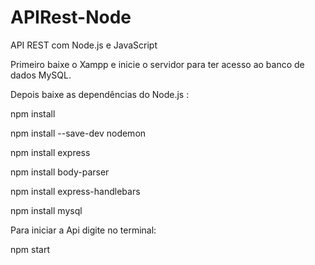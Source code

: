 # APIRest-Node
API REST com Node.js e JavaScript

Primeiro baixe o Xampp e inicie o servidor para ter acesso ao banco de dados MySQL.

Depois baixe as dependências do Node.js :

npm install

npm install --save-dev nodemon

npm install express

npm install body-parser

npm install express-handlebars

npm install mysql

Para iniciar a Api digite no terminal:

npm start
